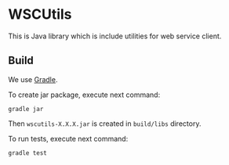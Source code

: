 WSCUtils
==============================

This is Java library which is include utilities for web service client.

## Build

We use [Gradle](http://www.gradle.org/).

To create jar package, execute next command:

```
gradle jar
```

Then `wscutils-X.X.X.jar` is created in `build/libs` directory.

To run tests, execute next command:

```
gradle test
```
